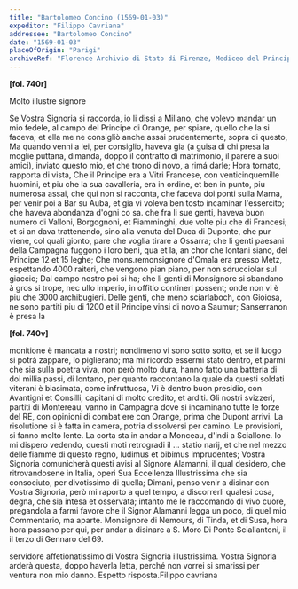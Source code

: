 ```yaml
---
title: "Bartolomeo Concino (1569-01-03)"
expeditor: "Filippo Cavriana"
addressee: "Bartolomeo Concino"
date: "1569-01-03"
placeOfOrigin: "Parigi"
archiveRef: "Florence Archivio di Stato di Firenze, Mediceo del Principato, 4850, fols. -"
---
```



**[fol. 740r]**

Molto illustre signore

Se Vostra Signoria  si raccorda, io li dissi a Millano, che volevo mandar un <span class="lb-marker"></span> mio fedele, al campo del Principe di Orange, per spiare, <span class="lb-marker"></span> quello che la si faceva; et ella me ne consigliò anche assai <span class="lb-marker"></span> prudentemente, sopra di questo, Ma quando venni a lei, per <span class="lb-marker"></span> consiglio, haveva gia (a guisa di chi presa la moglie puttana, <span class="lb-marker"></span> dimanda, doppo il contratto di matrimonio, il parere a suoi <span class="lb-marker"></span> amici), inviato questo mio, et che trono di novo, a rimá<span class="lb-marker"></span> darle; Hora tornato, rapporta di vista, Che il Principe<span class="lb-marker"></span> era a Vitri Francese, con venticinquemille huomini, et piu <span class="lb-marker"></span> che la sua cavalleria, era in ordine, et ben in punto, piu <span class="lb-marker"></span> numerosa assai, che qui non  si racconta, che faceva doi ponti <span class="lb-marker"></span> sulla Marna, per venir poi a Bar su Auba, et gia vi voleva <span class="lb-marker"></span> ben tosto incaminar l'essercito; che haveva abondanza d'ogni co<span class="lb-marker"></span> sa. che fra li sue genti, haveva buon numero di Valloni, Borgognoni, et Fiamminghi, due volte piu che di Francesi; et si an<span class="lb-marker"></span> dava trattenendo, sino alla venuta del Duca di Duponte, che pur <span class="lb-marker"></span> viene, col quali gionto, pare che voglia tirare a Ossarra; che li <span class="lb-marker"></span> genti paesani della Campagna fuggono i loro beni, qua et la, an<span class="lb-marker"></span> chor che lontani siano, del Principe 12 et 15 leghe; Che <span class="lb-marker"></span> mons.remonsignore d'Omala era presso Metz, espettando 4000 raiteri, che <span class="lb-marker"></span> vengono pian piano, per non sdrucciolar sul giaccio; Dal campo <span class="lb-marker"></span> nostro poi si ha; che li genti di Monsignore  si sbandano à gros<span class="lb-marker"></span> si trope, nec ullo imperio, in offitio contineri possent; onde <span class="lb-marker"></span> non vi è piu che 3000 archibugieri. Delle genti, che meno <span class="lb-marker"></span> sciarlaboch, con Gioiosa, ne sono partiti piu di 1200 et il <span class="lb-marker"></span> Principe vinsi di novo a Saumur; Sanserranon  è presa la


**[fol. 740v]**

monitione è mancata a nostri; nondimeno vi sono sotto sotto, <span class="lb-marker"></span> et se il luogo si potrà zappare, lo piglierano; ma mi ricordo <span class="lb-marker"></span> essermi stato dentro, et parmi che sia sulla poetra viva, non però <span class="lb-marker"></span> molto dura, hanno fatto una batteria di doi millia passi, di <span class="lb-marker"></span> lontano, per quanto raccontano la quale da questi soldati viterani <span class="lb-marker"></span> è biasimata, come infruttuosa, Vi è dentro buon presidio, con <span class="lb-marker"></span> Avantigni et Consilli, capitani di molto credito, et arditi. <span class="lb-marker"></span> Gli nostri svizzeri, partiti di Montereau, vanno in Campagna <span class="lb-marker"></span> dove si incaminano tutte le forze del RE, con opinioni di combat <span class="lb-marker"></span> ere con Orange, prima che Dupont arrivi. La risolutione si è <span class="lb-marker"></span> fatta in camera, potria dissolversi per camino. Le provisioni, si <span class="lb-marker"></span> fanno molto lente. La corta sta in andar a Monceau, d'indi a <span class="lb-marker"></span> Sciallone. Io mi dispero vedendo, questi moti retrogradi il <span class="unclear">...</span> statio <span class="lb-marker"></span> narij, et che nel mezzo delle fiamme di questo regno, ludimus <span class="lb-marker"></span> et bibimus imprudentes; Vostra Signoria  comunicherà questi avisi al Signore <span class="lb-marker"></span> Alamanni, il qual desidero, che ritrovandosene in Italia, operi Sua Eccellenza Illustrissima <span class="lb-marker"></span> che sia consociuto, per divotissimo di quella; Dimani, <span class="lb-marker"></span> penso venir a disinar con Vostra Signoria, però mi raporto a quel tempo, a <span class="lb-marker"></span> discorrerli qualesi cosa, degna, che sia intesa et osservata; <span class="lb-marker"></span> intanto me le raccomando di vivo cuore, pregandola a farmi favore <span class="lb-marker"></span> che il Signor Alamanni legga un poco, di quel mio Commentario, ma <span class="lb-marker"></span> aparte. Monsignore di Nemours, di Tinda, et di Susa, hora hora <span class="lb-marker"></span> passano per qui, per andar a disinare a S. Moro Di Ponte Sciallantoni, il il terzo  di Gennaro del 69.

servidore affetionatissimo  di Vostra Signoria illustrissima. <span class="lb-marker"></span> Vostra Signoria  arderà questa, doppo haverla letta, perché non vorrei <span class="lb-marker"></span> si smarissi per ventura non  mio danno. Espetto risposta.Filippo cavriana

